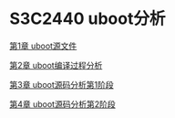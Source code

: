 # S3C2440 uboot分析

[第1章 uboot源文件](001_uboot源文件/readme.md)

[第2章 uboot编译过程分析](002_uboot编译过程分析/readme.md)

[第3章 uboot源码分析第1阶段](003_uboot源码分析第1阶段/readme.md)

[第4章 uboot源码分析第2阶段](004_uboot源码分析第2阶段/readme.md)
